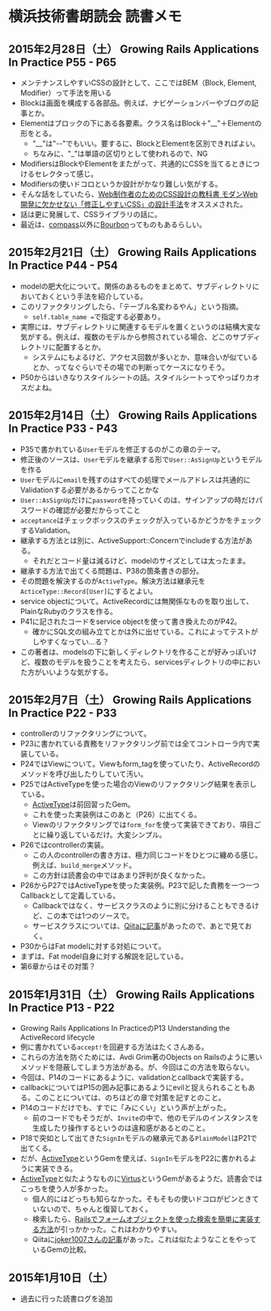 # 横浜技術書朗読会 読書メモ
## 2015年2月28日（土） Growing Rails Applications In Practice P55 - P65

- メンテナンスしやすいCSSの設計として、ここではBEM（Block, Element, Modifier）って手法を用いる
- Blockは画面を構成する各部品。例えば、ナビゲーションバーやブログの記事とか。
- Elementはブロックの下にある各要素。クラス名はBlock＋"__"＋Elementの形をとる。
  - "__"は"--"でもいい。要するに、BlockとElementを区別できればよい。
  - ちなみに、"_"は単語の区切りとして使われるので、NG
- ModifiersはBlockやElementをまたがって、共通的にCSSを当てるときにつけるセレクタって感じ。
- Modifiersの使いドコロというか設計がかなり難しい気がする。
- そんな話をしていたら、[Web制作者のためのCSS設計の教科書 モダンWeb開発に欠かせない「修正しやすいCSS」の設計手法](http://tatsu-zine.com/books/css-architecture-textbook)をオススメされた。
- 話は更に発展して、CSSライブラリの話に。
- 最近は、[compass](http://compass-style.org/)以外に[Bourbon](http://bourbon.io/)ってものもあるらしい。

## 2015年2月21日（土） Growing Rails Applications In Practice P44 - P54

- modelの肥大化について。関係のあるものをまとめて、サブディレクトリにおいておくという手法を紹介している。
- このリファクタリングしたら、「テーブル名変わるやん」という指摘。
  - `self.table_name =`で指定する必要あり。
- 実際には、サブディレクトリに関連するモデルを置くというのは結構大変な気がする。例えば、複数のモデルから参照されている場合、どこのサブディレクトリに配置するとか。
  - システムにもよるけど、アクセス回数が多いとか、意味合いが似ているとか、ってなぐらいでその場での判断ってケースになりそう。
- P50からはいきなりスタイルシートの話。スタイルシートってやっぱりカオスだよね。

## 2015年2月14日（土） Growing Rails Applications In Practice P33 - P43

- P35で書かれている`User`モデルを修正するのがこの章のテーマ。
- 修正後のソースは、`User`モデルを継承する形で`User::AsSignUp`というモデルを作る
- `User`モデルに`email`を残すのはすべての処理でメールアドレスは共通的にValidationする必要があるからってことかな
- `User::AsSignUp`だけに`password`を持っていくのは、サインアップの時だけパスワードの確認が必要だからってこと
- `acceptance`はチェックボックスのチェックが入っているかどうかをチェックするValidation。
- 継承する方法とは別に、ActiveSupport::Concernでincludeする方法がある。
  - それだとコード量は減るけど、modelのサイズとしては太ったまま。
- 継承する方法で出てくる問題は、P38の箇条書きの部分。
- その問題を解決するのが`ActiveType`。解決方法は継承元を`ActiceType::Record[User]`にするとよい。
- service objectについて。ActiveRecordには無関係なものを取り出して、PlainなRubyのクラスを作る。
- P41に記されたコードをservice objectを使って書き換えたのがP42。
  - 確かにSQL文の組み立てとかは外に出せている。これによってテストがしやすくなってい...る？
- この著者は、modelsの下に新しくディレクトリを作ることが好みっぽいけど、複数のモデルを扱うことを考えたら、servicesディレクトリの中においた方がいいような気がする。

## 2015年2月7日（土） Growing Rails Applications In Practice P22 - P33
- controllerのリファクタリングについて。
- P23に書かれている責務をリファクタリング前では全てコントローラ内で実装している。
- P24ではViewについて。Viewもform_tagを使っていたり、ActiveRecordのメソッドを呼び出したりしていて汚い。
- P25ではActiveTypeを使った場合のViewのリファクタリング結果を表示している。
  - [ActiveType](https://github.com/makandra/active_type)は前回習ったGem。
  - これを使った実装例はこのあと（P26）に出てくる。
  - Viewのリファクタリングでは`form_for`を使って実装できており、項目ごとに繰り返しているだけ。大変シンプル。
- P26ではcontrollerの実装。
  - この人のcontrollerの書き方は、極力同じコードをひとつに纏める感じ。例えば、`build_merge`メソッド。
  - この方針は読書会の中ではあまり評判が良くなかった。
- P26からP27ではActiveTypeを使った実装例。P23で記した責務を一つ一つCallbackとして定義している。
  - Callbackではなく、サービスクラスのように別に分けることもできるけど、この本では1つのソースで。
  - サービスクラスについては、[Qiitaに記事](http://qiita.com/okuramasafumi/items/9d892845c3b135a5593e)があったので、あとで見ておく。
- P30からはFat modelに対する対処について。
- まずは、Fat model自身に対する解説を記している。
- 第6章からはその対策？

## 2015年1月31日（土） Growing Rails Applications In Practice P13 - P22

- Growing Rails Applications In PracticeのP13 Understanding the ActiveRecord lifecycle
- 例に書かれている`accept!`を回避する方法はたくさんある。
- これらの方法を防ぐためには、Avdi Grim著のObjects on Railsのように悪いメソッドを隠蔽してしまう方法がある。が、今回はこの方法を取らない。
- 今回は、P14のコードにあるように、validationとcallbackで実装する。
- callbackについてはP15の囲み記事にあるようにevilと捉えられることもある。このことについては、のちほどの章で対策を記すとのこと。
- P14のコードだけでも、すでに「みにくい」という声が上がった。
  - 前のコードでもそうだが、`Invite`の中で、他のモデルのインスタンスを生成したり操作するというのは違和感があるとのこと。
- P18で突如として出てきた`SignIn`モデルの継承元である`PlainModel`はP21で出てくる。
- だが、[ActiveType](https://github.com/makandra/active_type)というGemを使えば、`SignIn`モデルをP22に書かれるように実装できる。
- [ActiveType](https://github.com/makandra/active_type)と似たようなものに[Virtus](https://github.com/solnic/virtus)というGemがあるようだ。読書会ではこっちを使う人が多かった。
  - 個人的にはどっちも知らなかった。そもそもの使いドコロがピンときていないので、ちゃんと復習しておく。
  - 検索したら、[Railsでフォームオブジェクトを使った検索を簡単に実装する方法](http://techracho.bpsinc.jp/morimorihoge/2013_07_26/12552)が引っかかった。これはわかりやすい。
  - Qiitaに[joker1007さんの記事](http://qiita.com/joker1007/items/90bb12070d9db6f1dc1e)があった。これは似たようなことをやっているGemの比較。

## 2015年1月10日（土）

- 過去に行った読書ログを追加

